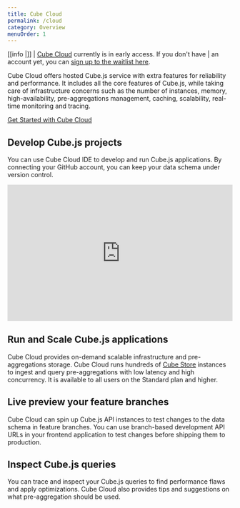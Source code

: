 ```yaml
---
title: Cube Cloud
permalink: /cloud
category: Overview
menuOrder: 1
---
```


<!-- prettier-ignore-start -->
[[info |]]
| [Cube Cloud][link-cube-cloud] currently is in early access. If you don't have
| an account yet, you can [sign up to the waitlist here][link-cube-cloud].
<!-- prettier-ignore-end -->

[link-cube-cloud]: https://cube.dev/cloud

Cube Cloud offers hosted Cube.js service with extra features for reliability and
performance. It includes all the core features of Cube.js, while taking care of
infrastructure concerns such as the number of instances, memory,
high-availability, pre-aggregations management, caching, scalability, real-time
monitoring and tracing.

[Get Started with Cube Cloud](/cloud/quickstart)

## Develop Cube.js projects

You can use Cube Cloud IDE to develop and run Cube.js applications. By
connecting your GitHub account, you can keep your data schema under version
control.

<div class="block-video" style="position: relative; padding-bottom: 60.504201680672274%; height: 0;">
  <iframe src="https://www.loom.com/embed/f3965ba65be74374864b2fe5aa5517a7" frameborder="0" webkitallowfullscreen mozallowfullscreen allowfullscreen style="position: absolute; top: 0; left: 0; width: 100%; height: 100%;"></iframe>
</div>

## Run and Scale Cube.js applications

Cube Cloud provides on-demand scalable infrastructure and pre-aggregations
storage. Cube Cloud runs hundreds of [Cube Store][ref-cubestore] instances to
ingest and query pre-aggregations with low latency and high concurrency. It is
available to all users on the Standard plan and higher.

## Live preview your feature branches

Cube Cloud can spin up Cube.js API instances to test changes to the data schema
in feature branches. You can use branch-based development API URLs in your
frontend application to test changes before shipping them to production.

## Inspect Cube.js queries

You can trace and inspect your Cube.js queries to find performance flaws and
apply optimizations. Cube Cloud also provides tips and suggestions on what
pre-aggregation should be used.

[ref-cubestore]: /caching/using-pre-aggregations#pre-aggregations-storage
